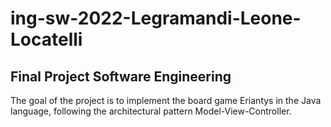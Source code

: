 # **ing-sw-2022-Legramandi-Leone-Locatelli**
## **Final Project Software Engineering**
The goal of the project is to implement the board game Eriantys in the Java language, following the architectural pattern Model-View-Controller.
